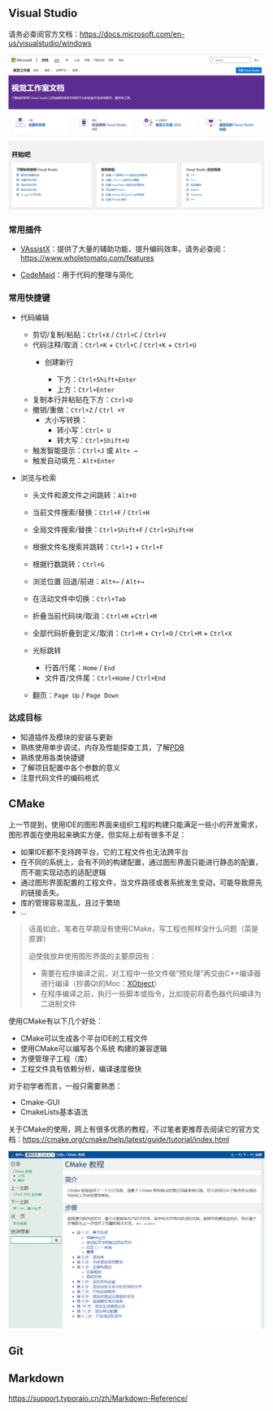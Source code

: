 

## Visual Studio

请务必查阅官方文档：https://docs.microsoft.com/en-us/visualstudio/windows

![image-20220816162032742](Doc/image-20220816162032742.png)

### 常用插件

- [VAssistX](https://www.wholetomato.com/)：提供了大量的辅助功能，提升编码效率，请务必查阅：https://www.wholetomato.com/features

- [CodeMaid](https://www.codemaid.net/)：用于代码的整理与简化

### 常用快捷键

- 代码编辑

  - 剪切/复制/粘贴：`Ctrl+X` / `Ctrl+C` / `Ctrl+V`
  - 代码注释/取消：`Ctrl+K` + `Ctrl+C`  / `Ctrl+K` + `Ctrl+U`
    - 创建新行
  
      - 下方：`Ctrl+Shift+Enter`
      - 上方：`Ctrl+Enter`
  - 复制本行并粘贴在下方：`Ctrl+D`
  - 撤销/重做：`Ctrl+Z` / `Ctrl +Y`
    - 大小写转换：
      - 转小写：`Ctrl+ U`
      - 转大写：`Ctrl+Shift+U`
  - 触发智能提示：`Ctrl+J` 或 `Alt+ →`
  - 触发自动填充：`Alt+Enter`
- 浏览与检索

  - 头文件和源文件之间跳转：`Alt+O`
  - 当前文件搜索/替换：`Ctrl+F` / `Ctrl+H`
  - 全局文件搜索/替换：`Ctrl+Shift+F` / `Ctrl+Shift+H`
  - 根据文件名搜索并跳转：`Ctrl+1` + `Ctrl+F`
  - 根据行数跳转：`Ctrl+G`
  - 浏览位置 回退/前进：`Alt+←` / `Alt+→`
  - 在活动文件中切换：`Ctrl+Tab`
  - 折叠当前代码块/取消：`Ctrl+M` +`Ctrl+M` 
  - 全部代码折叠到定义/取消：`Ctrl+M` + `Ctrl+O` / `Ctrl+M` + `Ctrl+X`

  - 光标跳转
    - 行首/行尾：`Home` / `End`
    - 文件首/文件尾：`Ctrl+Home` / `Ctrl+End`

  - 翻页：`Page Up` / `Page Down` 


### 达成目标

- 知道插件及模块的安装与更新
- 熟练使用单步调试，内存及性能探查工具，了解[PDB](https://docs.microsoft.com/en-us/visualstudio/debugger/specify-symbol-dot-pdb-and-source-files-in-the-visual-studio-debugger?view=vs-2022)
- 熟练使用各类快捷键
- 了解项目配置中各个参数的意义
- 注意代码文件的编码格式

## CMake

上一节提到，使用IDE的图形界面来组织工程的构建只能满足一些小的开发需求，图形界面在使用起来确实方便，但实际上却有很多不足：

- 如果IDE都不支持跨平台，它的工程文件也无法跨平台
- 在不同的系统上，会有不同的构建配置，通过图形界面只能进行静态的配置，而不能实现动态的适配逻辑
- 通过图形界面配置的工程文件，当文件路径或者系统发生变动，可能导致原先的链接丢失。
- 库的管理容易混乱，且过于繁琐
- ...

> 话虽如此，笔者在早期没有使用CMake，写工程也照样没什么问题（菜是原罪）
>
> 迫使我放弃使用图形界面的主要原因有：
>
> - 需要在程序编译之前，对工程中一些文件做“预处理”再交由C++编译器进行编译（抄袭Qt的Moc：[XObject](https://github.com/Italink/XObject)）
> - 在程序编译之前，执行一些脚本或指令，比如提前将着色器代码编译为二进制文件

使用CMake有以下几个好处：

- CMake可以生成各个平台IDE的工程文件
- 使用CMake可以编写各个系统 构建的兼容逻辑
- 方便管理子工程（库）
- 工程文件具有依赖分析，编译速度极快

对于初学者而言，一般只需要熟悉：

- Cmake-GUI
- CmakeLists基本语法

关于CMake的使用，网上有很多优质的教程，不过笔者更推荐去阅读它的官方文档：https://cmake.org/cmake/help/latest/guide/tutorial/index.html

![image-20220817113711916](Doc/image-20220817113711916.png)

## Git



## Markdown

https://support.typoraio.cn/zh/Markdown-Reference/

